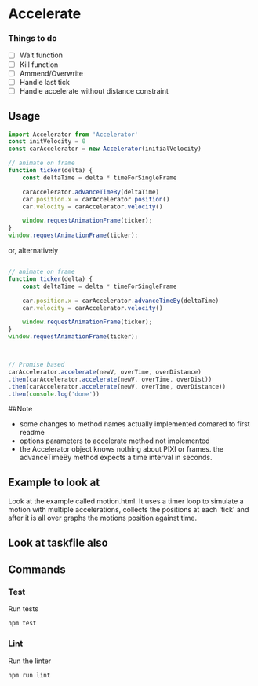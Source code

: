 # Accelerate


### Things to do

- [ ] Wait function
- [ ] Kill function
- [ ] Ammend/Overwrite
- [ ] Handle last tick
- [ ] Handle accelerate without distance constraint

## Usage

```js
import Accelerator from 'Accelerator'
const initVelocity = 0
const carAccelerator = new Accelerator(initialVelocity)

// animate on frame
function ticker(delta) {
	const deltaTime = delta * timeForSingleFrame

    carAccelerator.advanceTimeBy(deltaTime)
    car.position.x = carAccelerator.position()
    car.velocity = carAccelerator.velocity()

    window.requestAnimationFrame(ticker);
}
window.requestAnimationFrame(ticker);

```
or, alternatively

```js

// animate on frame
function ticker(delta) {
	const deltaTime = delta * timeForSingleFrame

    car.position.x = carAccelerator.advanceTimeBy(deltaTime)
    car.velocity = carAccelerator.velocity()

    window.requestAnimationFrame(ticker);
}
window.requestAnimationFrame(ticker);



// Promise based
carAccelerator.accelerate(newV, overTime, overDistance)
.then(carAccelerator.accelerate(newV, overTime, overDist))
.then(carAccelerator.accelerate(newV, overTime, overDistance))
.then(console.log('done'))

```
##Note
-	some changes to method names actually implemented comared to first readme
-	options parameters to accelerate method not implemented
-	the Accelerator object knows nothing about PIXI or frames. the advanceTimeBy method expects a time interval in seconds.

## Example to look at
Look at the example called motion.html. It uses a timer loop to simulate a motion with multiple accelerations, collects the
positions at each 'tick' and after it is all over graphs the motions position against time.

## Look at taskfile also

## Commands

### Test

Run tests

```bash
npm test
```

### Lint

Run the linter

```bash
npm run lint
```